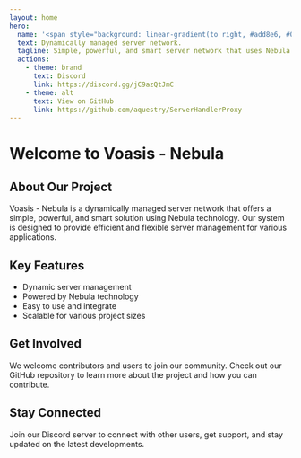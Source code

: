 ```yaml
---
layout: home
hero:
  name: '<span style="background: linear-gradient(to right, #add8e6, #00008b); -webkit-background-clip: text; color: transparent; text-shadow: 0 0 8px #add8e6, 0 0 12px #add8e6, 0 0 16px #00008b;">Voasis - Nebula</span>'
  text: Dynamically managed server network.
  tagline: Simple, powerful, and smart server network that uses Nebula.
  actions:
    - theme: brand
      text: Discord
      link: https://discord.gg/jC9azQtJmC
    - theme: alt
      text: View on GitHub
      link: https://github.com/aquestry/ServerHandlerProxy
---
```


# Welcome to Voasis - Nebula

## About Our Project

Voasis - Nebula is a dynamically managed server network that offers a simple, powerful, and smart solution using Nebula technology. Our system is designed to provide efficient and flexible server management for various applications.

## Key Features

- Dynamic server management
- Powered by Nebula technology
- Easy to use and integrate
- Scalable for various project sizes

## Get Involved

We welcome contributors and users to join our community. Check out our GitHub repository to learn more about the project and how you can contribute.

## Stay Connected

Join our Discord server to connect with other users, get support, and stay updated on the latest developments.